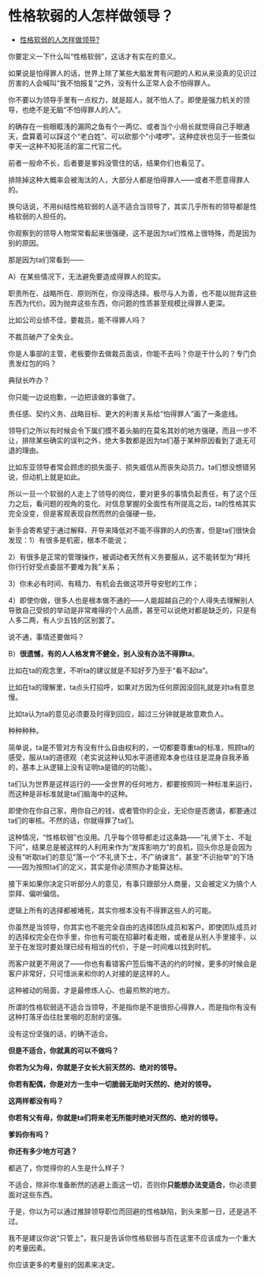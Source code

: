 # 性格软弱的人怎样做领导？

- [性格软弱的人怎样做领导?](https://www.zhihu.com/question/382790054/answer/1324070505)


你要定义一下什么叫“性格软弱”，这话才有实在的意义。

如果说是怕得罪人的话，世界上除了某些大脑发育有问题的人和从来没真的见识过厉害的人会喊叫“我不怕报复”之外，没有什么正常人会不怕得罪人。

你不要以为领导手里有一点权力，就是超人，就不怕人了。即使是强力机关的领导，也绝不是无脑“不怕得罪人的人”。

的确存在一些眼眶浅的漏网之鱼有个一两亿、或者当个小局长就觉得自己手眼通天，盘算着可以踩这个“老白姓”、可以砍那个“小喽啰”。这种症状也见于一些类似李天一这种不知死活的富二代官二代。

前者一般命不长，后者要是爹妈没管住的话，结果你们也看见了。

排除掉这种大概率会被淘汰的人，大部分人都是怕得罪人——或者不愿意得罪人的。

换句话说，不用纠结性格软弱的人适不适合当领导了，其实几乎所有的领导都是性格软弱的人担任的。

你观察到的领导人物常常看起来很强硬，这不是因为ta们性格上很特殊，而是因为别的原因。

那是因为ta们常看到——

A）在某些情况下，无法避免要造成得罪人的现实。

职责所在、战略所在、原则所在，你没得选择。极尽与人为善，也不能以抛弃这些东西为代价。因为抛弃这些东西，你问题的性质甚至规模比得罪人更深。

比如公司业绩不佳，要裁员，能不得罪人吗？

不裁员破产了全失业。

你是人事部的主管，老板要你去做裁员面谈，你能不去吗？你是干什么的？专门负责发红包的吗？

典狱长咋办？

你只能一边说抱歉，一边把该做的事做了。

责任感、契约义务、战略目标、更大的利害关系给“怕得罪人”画了一条底线。

领导们之所以有时候会令下属们摸不着头脑的在莫名其妙的地方强硬，而且一步不让，排除某些确实的误判之外，绝大多数都是因为ta们基于某种原因看到了退无可退的理由。

比如东亚领导者常会顾虑的损失面子、损失威信从而丧失动员力。ta们想没想错另说，但动机上就是如此。

所以一旦一个软弱的人走上了领导的岗位，要对更多的事情负起责任，有了这个压力之后，看问题的视角的变化、对信息掌握的全面性有所提高之后，ta的性格其实完全没变，但是客观表现自然而然的会强硬一些。

新手会寄希望于通过解释、开导来降低对不能不得罪的人的伤害，但是ta们很快会发现：1）有很多是机密，根本不能说；

2）有很多是正常的管理操作，被调动者天然有义务要服从，这不能转型为“拜托你行行好受点委屈不要难为我”关系；

3）你未必有时间、有精力、有机会去做这项开导安慰的工作；

4）即使你做，很多人也是根本做不通的——人能超越自己的个人得失去理解别人导致自己受损的举动是非常难得的个人品质，甚至可以说绝对都是缺乏的，只是有人多二两，有人少五钱的区别罢了。

说不通，事情还要做吗？

B）**很遗憾，有的人人格发育不健全，别人没有办法不得罪ta**。

比如在ta的观念里，不听ta的建议就是不知好歹乃至于“看不起ta”。

比如在ta的理解里，ta点头打招呼，如果对方因为任何原因没回礼就是对ta有意怠慢。

比如ta认为ta的意见必须要及时得到回应，超过三分钟就是故意欺负人。

种种种种。

简单说，ta是不管对方有没有什么自由权利的，一切都要尊重ta的标准，照顾ta的感受，服从ta的道德观（老实说这种认知水平道德观本身也往往是混身自我矛盾的，基本上从逻辑上没有证明ta是错的的功能）。

ta们认为世界是这样运行的——全世界的任何地方，都要按照同一种标准来运行，而这种是非标准就是ta们脑海中的这种。

即使你在你自己家，用你自己的钱，或者管你的企业，无论你是否邀请，都要通过ta们的审核。不然的话，你就得罪了ta们。

这种情况，“性格软弱”也没用。几乎每个领导都走过这条路——“礼贤下士、不耻下问”，结果总是被这样的人利用来作为“发挥影响力”的良机，回头你总是会因为没有“听取ta们的意见”落一个“不礼贤下士，不广纳谏言”，甚至“不识抬举”的下场——因为按照ta们的定义，其实是你必须照办才能算达标。

接下来如果你决定只听部分人的意见，有事只跟部分人商量，又会被定义为搞个人崇拜、偏听偏信。

逻辑上所有的选择都被堵死，其实你根本没有不得罪这些人的可能。

你虽然是当领导，你其实也不能完全自由的选择团队成员和客户。即使团队成员对的选择权完全在你手里，你也有可能在招募时看走眼，或者是从别人手里接手，以至于在发现时要处理已经有相当的代价，于是一时间难以找到时机。

而客户就更不用说了——你也有看错客户签后悔不迭的约的时候，更多的时候会是客户非常好，只可惜派来和你的人对接的是这样的人。

这种被动的局面，才是最修炼人心、也最煎熬的地方。

所谓的性格软弱适不适合当领导，不是指你是不是很担心得罪人，而是指你有没有这种打落牙齿往肚里咽的忍耐的坚强。

没有这份坚强的话，的确不适合。

**但是不适合，你就真的可以不做吗？**

**你若为父为母，你就是子女长大前天然的、绝对的领导。**

**你若有配偶，你是对方一生中一切脆弱无助时天然的、绝对的领导。**

**这两样都没有吗？**

**你若有父有母，你就是ta们将来老无所能时绝对天然的、绝对的领导。**

**爹妈你有吗？**

**你还有多少地方可逃？**

都逃了，你觉得你的人生是什么样子？

不适合，除非你准备断然的逃避上面这一切，否则你**只能想办法变适合**，你必须要面对这些东西。

于是，你以为可以通过推辞领导职位而回避的性格缺陷，到头来那一日，还是逃不过。

我不是建议你说“只管上”，我只是告诉你性格软弱与否在这里不应该成为一个重大的考量因素。

你应该更多的考量别的因素来决定。